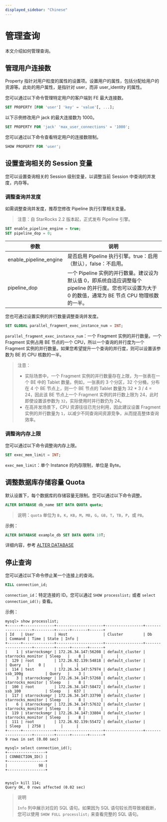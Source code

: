 ```yaml
---
displayed_sidebar: "Chinese"
---
```


# 管理查询

本文介绍如何管理查询。

## 管理用户连接数

Property 指针对用户粒度的属性的设置项。设置用户的属性，包括分配给用户的资源等。此处的用户属性，是指针对 user，而非 user_identity 的属性。

您可以通过以下命令管理特定用户的客户端到 FE 最大连接数。

```sql
SET PROPERTY [FOR 'user'] 'key' = 'value'[, ...];
```

以下示例修改用户 jack 的最大连接数为 1000。

```sql
SET PROPERTY FOR 'jack' 'max_user_connections' = '1000';
```

您可以通过以下命令查看特定用户的连接数限制。

```sql
SHOW PROPERTY FOR 'user';
```

## 设置查询相关的 Session 变量

您可以设置查询相关的 Session 级别变量，以调整当前 Session 中查询的并发度，内存等。

### 调整查询并发度

如需调整查询并发度，推荐您修改 Pipeline 执行引擎相关变量。

> 注意：自 StarRocks 2.2 版本起，正式发布 Pipeline 引擎。

```sql
SET enable_pipeline_engine = true;
SET pipeline_dop = 0;
```

| 参数                                 | 说明                                                         |
| ----------------------------------- | ------------------------------------------------------------ |
| enable_pipeline_engine              | 是否启用 Pipeline 执行引擎。true：启用（默认），false：不启用。 |
| pipeline_dop                        | 一个 Pipeline 实例的并行数量。建议设为默认值 0，即系统自适应调整每个 pipeline 的并行度。您也可以设置为大于 0 的数值，通常为 BE 节点 CPU 物理核数的一半。 |

您也可通过设置实例的并行数量调整查询并发度。

```sql
SET GLOBAL parallel_fragment_exec_instance_num = INT;
```

`parallel_fragment_exec_instance_num`：一个 Fragment 实例的并行数量。一个 Fragment 实例占用 BE 节点的一个 CPU，所以一个查询的并行度为一个 Fragment 实例的并行数量。如果您希望提升一个查询的并行度，则可以设置该参数为 BE 的 CPU 核数的一半。

> 注意：
>
> - 实际场景中，一个 Fragment 实例的并行数量存在上限，为一张表在一个 BE 中的 Tablet 数量。例如，一张表的 3 个分区，32 个分桶，分布在 4 个 BE 节点上，则一个 BE 节点的 Tablet 数量为 32 * 3 / 4 = 24，因此该 BE 节点上一个 Fragment 实例的并行数上限为 24，此时即使设置该参数为 `32`，实际使用时并行数仍为 24。
> - 在高并发场景下，CPU 资源往往已充分利用，因此建议设置 Fragment 实例的并行数量为 `1`，以减少不同查询间资源竞争，从而提高整体查询效率。

### 调整询内存上限

您可以通过以下命令调整询内存上限。

```sql
SET exec_mem_limit = INT;
```

`exec_mem_limit`：单个 Instance 的内存限制，单位是 Byte。

## 调整数据库存储容量 Quota

默认设置下，每个数据库的存储容量无限制。您可以通过以下命令调整。

```sql
ALTER DATABASE db_name SET DATA QUOTA quota;
```

> 说明：`quota` 单位为 `B`，`K`，`KB`，`M`，`MB`，`G`，`GB`，`T`，`TB`，`P`，或 `PB`。

示例：

```sql
ALTER DATABASE example_db SET DATA QUOTA 10T;
```

详细内容，参考 [ALTER DATABASE](../sql-reference/sql-statements/data-definition/ALTER_DATABASE.md)

## 停止查询

您可以通过以下命令停止某一个连接上的查询。

```sql
KILL connection_id;
```

`connection_id`：特定连接的 ID。您可以通过 `SHOW processlist;` 或者 `select connection_id();` 查看。

示例：

```plain text
mysql> show processlist;
+------+--------------+---------------------+-----------------+-------------------+---------+------+-------+------+
| Id   | User         | Host                | Cluster         | Db                | Command | Time | State | Info |
+------+--------------+---------------------+-----------------+-------------------+---------+------+-------+------+
|    1 | starrocksmgr | 172.26.34.147:56208 | default_cluster | starrocks_monitor | Sleep   |    8 |       |      |
|  129 | root         | 172.26.92.139:54818 | default_cluster |                   | Query   |    0 |       |      |
|  114 | test         | 172.26.34.147:57974 | default_cluster | ssb_100g          | Query   |    3 |       |      |
|    3 | starrocksmgr | 172.26.34.147:57268 | default_cluster | starrocks_monitor | Sleep   |    8 |       |      |
|  100 | root         | 172.26.34.147:58472 | default_cluster | ssb_100           | Sleep   |  637 |       |      |
|  117 | starrocksmgr | 172.26.34.147:33790 | default_cluster | starrocks_monitor | Sleep   |    8 |       |      |
|    6 | starrocksmgr | 172.26.34.147:57632 | default_cluster | starrocks_monitor | Sleep   |    8 |       |      |
|  119 | starrocksmgr | 172.26.34.147:33804 | default_cluster | starrocks_monitor | Sleep   |    8 |       |      |
|  111 | root         | 172.26.92.139:55472 | default_cluster |                   | Sleep   | 2758 |       |      |
+------+--------------+---------------------+-----------------+-------------------+---------+------+-------+------+
9 rows in set (0.00 sec)

mysql> select connection_id();
+-----------------+
| CONNECTION_ID() |
+-----------------+
|              98 |
+-----------------+


mysql> kill 114;
Query OK, 0 rows affected (0.02 sec)
```

> 说明
>
> `Info` 列中展示对应的 SQL 语句。如果因为 SQL 语句较长而导致被截断，您可以使用 `SHOW FULL processlist;` 来查看完整的 SQL 语句。
